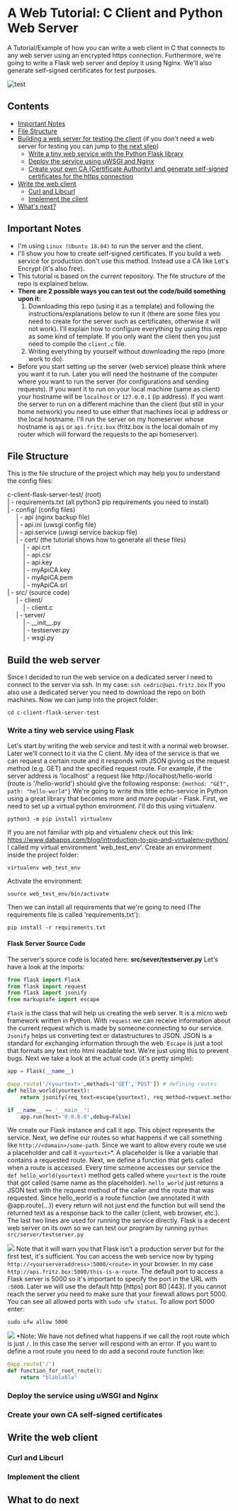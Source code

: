 # A Web Tutorial: C Client and Python Web Server

A Tutorial/Example of how you can write a web client in C that connects to any web server using an encrypted https connection. 
Furthermore, we're going to write a Flask web server and deploy it using Nginx. We'll also generate self-signed certificates for test purposes.

![test](https://user-images.githubusercontent.com/25117793/90982022-bdaddd80-e564-11ea-8b88-c5b13c692214.gif)


## Contents
* [Important Notes](#Important-Notes)
* [File Structure](#File-Structure)  
* [Building a web server for testing the client](#Build-the-web-server) 
(if you don't need a web server for testing you can jump to [the next step](#Write-the-web-client))
  * [Write a tiny web service with the Python Flask library](#Write-a-tiny-web-service-using-Flask)
  * [Deploy the service using uWSGI and Nginx](#Deploy-the-service-using-uWSGI-and-Nginx)
  * [Create your own CA (Certificate Authority) and generate self-signed certificates for the https connection](#Create-your-own-CA-self-signed-certificates)
* [Write the web client](#Write-the-web-client)
  * [Curl and Libcurl](#Curl-and-Libcurl)
  * [Implement the client](#Implement-the-client)
 * [What's next?](#What-to-do-next)

## Important Notes

* I'm using `Linux (Ubuntu 18.04)` to run the server and the client.
* I'll show you how to create self-signed certificates. If you build a web service for production don't use this method. Instead use a CA like Let's Encrypt (it's also free).
* This tutorial is based on the current repository. The file structure of the repo is explained below. <br />
* **There are 2 possible ways you can test out the code/build something upon it:**
  1. Downloading this repo (using it as a template) and following the instructions/explanations below to run it (there are some files you need to create for the server such as certificates, otherwise it will not work). I'll explain how to configure everything by using this repo as some kind of template. If you only want the client then you just need to compile the `client.c` file.
  2. Writing everything by yourself without downloading the repo (more work to do).
* Before you start setting up the server (web service) please think where you want it to run. Later you will need the hostname of the computer where you want to run the server (for configurations and sending requests). If you want it to run on your local machine (same as client) your hostname will be `localhost` or `127.0.0.1` (ip address). If you want the server to run on a different machine than the client (but still in your home network) you need to use either that machines local ip address or the local hostname. I'll run the server on my homeserver whose hostname is `api` or `api.fritz.box` (fritz.box is the local domain of my router which will forward the requests to the api homeserver). 

## File Structure

This is the file structure of the project which may help you to understand the config files:

c-client-flask-server-test/ (root) <br />
   | - requirements.txt (all python3 pip requirements you need to install) <br />
   | - config/ (config files) <br />
&nbsp;&nbsp;&nbsp;&nbsp;
      | - api (nginx backup file) <br />
&nbsp;&nbsp;&nbsp;&nbsp;
      | - api.ini (uwsgi config file) <br /> 
&nbsp;&nbsp;&nbsp;&nbsp;
      | - api.service (uwsgi service backup file) <br />
&nbsp;&nbsp;&nbsp;&nbsp;
      | - cert/ (the tutorial shows how to generate all these files) <br />
&nbsp;&nbsp;&nbsp;&nbsp;&nbsp;&nbsp;&nbsp;&nbsp;
          | - api.crt <br />
&nbsp;&nbsp;&nbsp;&nbsp;&nbsp;&nbsp;&nbsp;&nbsp;
          | - api.csr <br />
          &nbsp;&nbsp;&nbsp;&nbsp;&nbsp;&nbsp;&nbsp;&nbsp;
          | - api.key <br />
          &nbsp;&nbsp;&nbsp;&nbsp;&nbsp;&nbsp;&nbsp;&nbsp;
          | - myApiCA.key <br />
          &nbsp;&nbsp;&nbsp;&nbsp;&nbsp;&nbsp;&nbsp;&nbsp;
          | - myApiCA.pem <br />
          &nbsp;&nbsp;&nbsp;&nbsp;&nbsp;&nbsp;&nbsp;&nbsp;
          | - myApiCA.srl <br />
   | - src/ (source code) <br />
&nbsp;&nbsp;&nbsp;&nbsp;
   | - client/ <br />
&nbsp;&nbsp;&nbsp;&nbsp;&nbsp;&nbsp;&nbsp;&nbsp;
      | - client.c <br />
&nbsp;&nbsp;&nbsp;&nbsp;
   | - server/ <br />
&nbsp;&nbsp;&nbsp;&nbsp;&nbsp;&nbsp;&nbsp;&nbsp;
      | - \_\_init\_\_.py <br />
&nbsp;&nbsp;&nbsp;&nbsp;&nbsp;&nbsp;&nbsp;&nbsp;
      | - testserver.py <br />
&nbsp;&nbsp;&nbsp;&nbsp;&nbsp;&nbsp;&nbsp;&nbsp;
      | - wsgi.py <br />
      
## Build the web server
Since I decided to run the web service on a dedicated server I need to connect to the server via ssh. In my case:
``` ssh cedric@api.fritz.box ```
If you also use a dedicated server you need to download the repo on both machines.
Now we can jump into the project folder:
```
cd c-client-flask-server-test
```
### Write a tiny web service using Flask
Let's start by writing the web service and test it with a normal web browser. Later we'll connect to it via the C client. My idea of the service is that we can request a certain route and it responds with JSON giving us the request method (e.g. GET) and the specified request route. For example, if the server address is 'localhost' a request like http://localhost/hello-world (route is '/hello-world') should give the following response: `{method: "GET", path: "hello-world"}`
We're going to write this little echo-service in Python using a great library that becomes more and more popular - Flask. 
First, we need to set up a virtual python environment. I'll do this using virtualenv.
```
python3 -m pip install virtualenv
```
If you are not familiar with pip and virtualenv check out this link: https://www.dabapps.com/blog/introduction-to-pip-and-virtualenv-python/
I called my virtual environment 'web_test_env'. Create an environment inside the project folder:
```
virtualenv web_test_env
```
Activate the environment:
```
source web_test_env/bin/activate
```
Then we can install all requirements that we're going to need (The requirements file is called 'requirements.txt'):
```
pip install -r requirements.txt
```
#### Flask Server Source Code
The server's source code is located here: **src/sever/testserver.py**
Let's have a look at the imports:
```python
from flask import Flask
from flask import request
from flask import jsonify
from markupsafe import escape
```
`Flask` is the class that will help us creating the web server. It is a micro web framework written in Python. With `request` we can receive information about the current request which is made by someone connecting to our service. `Jsonify` helps us converting text or datastructures to JSON. JSON is a standard for exchanging information through the web.
`Escape` is just a tool that formats any text into html readable text. We're just using this to prevent bugs.
Next we take a look at the actual code (it's pretty simple):
```python
app = Flask(__name__)

@app.route('/<yourtext>',methods=['GET','POST']) # defining routes
def hello_world(yourtext):
    return jsonify(req_text=escape(yourtext), req_method=request.method)

if __name__ == '__main__':
    app.run(host='0.0.0.0',debug=False)
```
We create our Flask instance and call it app. This object represents the service. Next, we define our routes so what happens if we call something like ```http://<domain>/some-path```. Since we want to allow every route we use a placeholder and call it `<yourtext>`\*. A placeholder is like a variable that contains a requested route. Next, we define a function that gets called when a route is accessed. Every time someone accesses our service the `def hello_world(yourtext)` method gets called where `yourtext` is the route that got called (same name as the placeholder). `hello_world` just returns a JSON text with the request method of the caller and the route that was requested. Since hello_world is a route function (we annotated it with @app.route(...)) every return will not just end the function but will send the returned text as a response back to the caller (client, web browser, etc.). <br />
The last two lines are used for running the service directly. Flask is a decent web server on its own so we can test our program by running 
```python src/server/testserver.py```

![](https://user-images.githubusercontent.com/25117793/90982125-69efc400-e565-11ea-9273-3e098995bda9.png "")
Note that it will warn you that Flask isn't a production server but for the first test, it's sufficient. You can access the web service now by typing `http://<yourserveraddress>:5000/<route>` in your browser. In my case `http://api.fritz.box:5000/this-is-a-route`. The default port to access a Flask server is 5000 so it's important to specify the port in the URL with `:5000`. Later we will use the default http \[https] port 80 \[443]. If you cannot reach the server you need to make sure that your firewall allows port 5000. You can see all allowed ports with `sudo ufw status`. To allow port 5000 enter:
```
sudo ufw allow 5000
```

![](https://user-images.githubusercontent.com/25117793/90982123-68260080-e565-11ea-964c-a647939d0214.png "")
\*Note: We have not defined what happens if we call the root route which is just `/`. In this case the server will respond with an error. If you want to define a root route you need to do add a second route function like:
```python
@app.route('/')
def function_for_root_route():
    return "blablabla"

``` 
### Deploy the service using uWSGI and Nginx
### Create your own CA self-signed certificates

## Write the web client
### Curl and Libcurl
### Implement the client
## What to do next
